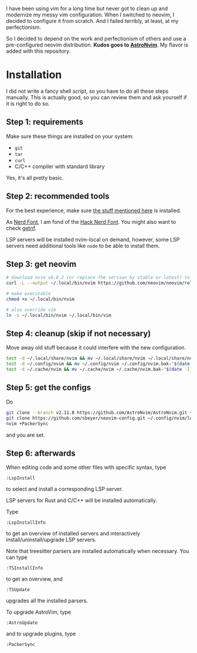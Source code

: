 I have been using vim for a long time but never got to clean up and modernize my messy vim configuration.
When I switched to neovim, I decided to configure it from scratch.
And I failed terribly, at least, at my perfectionism.

So I decided to depend on the work and perfectionism of others and use a pre-configured neovim distribution.
**Kudos goes to [AstroNvim](https://github.com/AstroNvim/AstroNvim)**.
My flavor is added with this repository.

# Installation

I did not write a fancy shell script, so you have to do all these steps manually.
This is actually good, so you can review them and ask yourself if it is right to do so.

## Step 1: requirements

Make sure these things are installed on your system:

 * `git`
 * `tar`
 * `curl`
 * C/C++ compiler with standard library

Yes, it's all pretty basic.

## Step 2: recommended tools

For the best experience, make sure [the stuff mentioned here](https://astronvim.github.io/#-requirements)
is installed.

As [Nerd Font](https://www.nerdfonts.com/font-downloads), I am fond of the
[Hack Nerd Font](https://github.com/ryanoasis/nerd-fonts/releases/download/v2.1.0/Hack.zip).
You might also want to check [getnf](https://github.com/ronniedroid/getnf).

LSP servers will be installed nvim-local on demand, however, some LSP servers need
additional tools like `node` to be able to install them.

## Step 3: get neovim

```sh
# download nvim v0.8.2 (or replace the version by stable or latest) to a location in your $PATH
curl -L --output ~/.local/bin/nvim https://github.com/neovim/neovim/releases/download/v0.8.2/nvim.appimage

# make executable
chmod +x ~/.local/bin/nvim

# also override vim
ln -s ~/.local/bin/nvim ~/.local/bin/vim
```

## Step 4: cleanup (skip if not necessary)

Move away old stuff because it could interfere with the new configuration.
```sh
test -d ~/.local/share/nvim && mv ~/.local/share/nvim ~/.local/share/nvim.bak-"$(date -I)"
test -d ~/.config/nvim && mv ~/.config/nvim ~/.config/nvim.bak-"$(date -I)"
test -d ~/.cache/nvim && mv ~/.cache/nvim ~/.cache/nvim.bak-"$(date -I)"
```

## Step 5: get the configs

Do
```sh
git clone --branch v2.11.8 https://github.com/AstroNvim/AstroNvim.git ~/.config/nvim
git clone https://github.com/sbeyer/neovim-config.git ~/.config/nvim/lua/user
nvim +PackerSync
```
and you are set.

## Step 6: afterwards

When editing code and some other files with specific syntax, type
```
:LspInstall
```
to select and install a corresponding LSP server.

LSP servers for Rust and C/C++ will be installed automatically.

Type
```
:LspInstallInfo
```
to get an overview of installed servers and interactively install/uninstall/upgrade
LSP servers.

Note that treesitter parsers are installed automatically when necessary.
You can type
```
:TSInstallInfo
```
to get an overview, and
```
:TSUpdate
```
upgrades all the installed parsers.

To upgrade AstroVim, type
```
:AstroUpdate
```
and to upgrade plugins, type
```
:PackerSync
```
